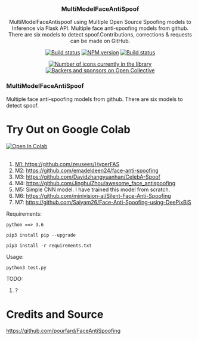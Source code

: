 <p align="center">
<!-- <picture><source media="(prefers-color-scheme: dark)" srcset="https://raw.githubusercontent.com/simple-icons/simple-icons/develop/assets/readme/simpleicons-white.svg"><source media="(prefers-color-scheme: light)" srcset="https://raw.githubusercontent.com/simple-icons/simple-icons/develop/icons/simpleicons.svg"><img src="https://raw.githubusercontent.com/simple-icons/simple-icons/develop/icons/simpleicons.svg" alt="Simple Icons" width=70></picture> -->
<h3 align="center">MultiModelFaceAntiSpoof</h3>
<p align="center">
MultiModelFaceAntispoof using Multiple Open Source Spoofing models to Inference via Flask API. Multiple face anti-spoofing models from github.
There are six models to detect spoof.Contributions, corrections & requests can be made on GitHub.</p>
</p>

<p align="center">
<a href="https://github.com/simple-icons/simple-icons/actions?query=workflow%3AVerify+branch%3Adevelop"><img src="https://img.shields.io/github/actions/workflow/status/simple-icons/simple-icons/verify.yml?branch=develop&logo=github&label=tests" alt="Build status"/></a>
<a href="https://www.npmjs.com/package/simple-icons"><img src="https://img.shields.io/npm/v/simple-icons.svg?logo=npm" alt="NPM version"/></a>
<a href="https://packagist.org/packages/simple-icons/simple-icons"><img src="https://img.shields.io/packagist/v/simple-icons/simple-icons?logo=packagist&logoColor=white" alt="Build status"/></a>
</p>
<p align="center">
<a href="https://simpleicons.org"><img src="https://img.shields.io/badge/dynamic/json?color=informational&label=icons&prefix=%20&logo=simpleicons&query=%24.icons.length&url=https%3A%2F%2Fraw.githubusercontent.com%2Fsimple-icons%2Fsimple-icons%2Fdevelop%2F_data%2Fsimple-icons.json" alt="Number of icons currently in the library"/></a>
<a href="https://opencollective.com/simple-icons"><img src="https://img.shields.io/opencollective/all/simple-icons?logo=opencollective" alt="Backers and sponsors on Open Collective"/></a>
</p>

### MultiModelFaceAntiSpoof

Multiple face anti-spoofing models from github.
There are six models to detect spoof.


# Try Out on Google Colab
<div>
    <a href="https://colab.research.google.com/drive/1M3GIDJVXQk0LYTxvXoOK8t6v3CxZUk-6?usp=sharing"><img src="https://colab.research.google.com/assets/colab-badge.svg" target='_blank' alt="Open In Colab">
</div>
  
<br>
  
1. M1: https://github.com/zeusees/HyperFAS
2. M2: https://github.com/emadeldeen24/face-anti-spoofing
3. M3: https://github.com/Davidzhangyuanhan/CelebA-Spoof
4. M4: https://github.com/JinghuiZhou/awesome_face_antispoofing
5. M5: Simple CNN model. I have trained this model from scratch.
6. M6: https://github.com/minivision-ai/Silent-Face-Anti-Spoofing
7. M7: https://github.com/Saiyam26/Face-Anti-Spoofing-using-DeePixBiS
 
  
Requirements:

`python ==> 3.6`

`pip3 install pip --upgrade`

`pip3 install -r requirements.txt`

Usage:

`python3 test.py`


TODO:
1. ?
  
# Credits and Source
https://github.com/pourfard/FaceAntiSpoofing

